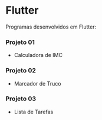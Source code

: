 # Flutter

Programas desenvolvidos em Flutter:

### Projeto 01 
- Calculadora de IMC

### Projeto 02
- Marcador de Truco

### Projeto 03
- Lista de Tarefas
